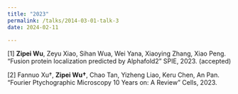 ```yaml
---
title: "2023"
permalink: /talks/2014-03-01-talk-3
date: 2024-02-11

---
```


[1] **Zipei Wu**, Zeyu Xiao, Sihan Wua, Wei Yana, Xiaoying Zhang, Xiao Peng. “Fusion protein localization predicted by Alphafold2” SPIE, 2023. (accepted)

[2] Fannuo Xu†, **Zipei Wu†**, Chao Tan, Yizheng Liao, Keru Chen, An Pan. “Fourier Ptychographic Microscopy 10 Years on: A Review” Cells, 2023.



